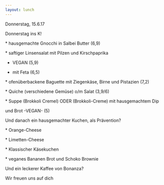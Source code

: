 ```yaml
---
layout: lunch
---
```



Donnerstag, 15.6.17

Donnerstag ins K!

\* hausgemachte Gnocchi in Salbei Butter (6,9)

\* saftiger Linsensalat mit Pilzen und Kirschpaprika

- VEGAN (5,9)

- mit Feta (6,5)

\* ofen&uuml;berbackene Baguette mit Ziegenk&auml;se, Birne und Pistazien (7,2)

\* Quiche (verschiedene Gem&uuml;se) o/m Salat (3,9/6)

\* Suppe (Brokkoli Cremel) ODER (Brokkoli-Creme) mit hausgemachtem Dip

und Brot -VEGAN- (5)

Und danach ein hausgemachter Kuchen, als Pr&auml;vention?

\* Orange-Cheese

\* Limetten-Cheese

\* Klassischer K&auml;sekuchen

\* veganes Bananen Brot und Schoko Brownie

Und ein leckerer Kaffee von Bonanza?

Wir freuen uns auf dich